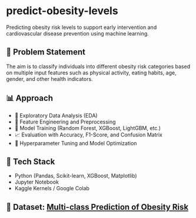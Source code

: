 # predict-obesity-levels
Predicting obesity risk levels to support early intervention and cardiovascular disease prevention using machine learning.

## 🧠 Problem Statement
The aim is to classify individuals into different obesity risk categories based on multiple input features such as physical activity, eating habits, age, gender, and other health indicators.

## 📊 Approach
- 📌 Exploratory Data Analysis (EDA)
- 🧹 Feature Engineering and Preprocessing
- 🧠 Model Training (Random Forest, XGBoost, LightGBM, etc.)
- 📈 Evaluation with Accuracy, F1-Score, and Confusion Matrix
- 🧪 Hyperparameter Tuning and Model Optimization

## 🔧 Tech Stack
- Python (Pandas, Scikit-learn, XGBoost, Matplotlib)
- Jupyter Notebook
- Kaggle Kernels / Google Colab

## 📁 Dataset: [Multi-class Prediction of Obesity Risk](https://www.kaggle.com/competitions/playground-series-s4e2/data)
